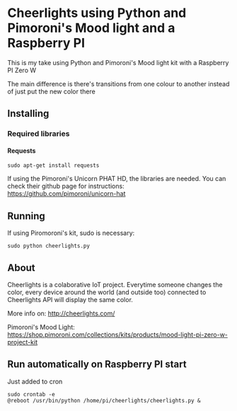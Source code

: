 # Cheerlights using Python and Pimoroni's Mood light and a Raspberry PI

This is my take using Python and Pimoroni's Mood light kit with a Raspberry PI Zero W

The main difference is there's transitions from one colour to another
instead of just put the new color there

## Installing
### Required libraries
#### Requests
	sudo apt-get install requests

    
If using the Pimoroni's Unicorn PHAT HD, the libraries are needed. You can check their github page for instructions:
https://github.com/pimoroni/unicorn-hat


## Running

If using Piromoroni's kit, sudo is necessary:

	sudo python cheerlights.py
	

## About
Cheerlights is a colaborative IoT project. Everytime someone changes the color, every device around the world 
(and outside too) connected to Cheerlights API will display the same color.

More info on: http://cheerlights.com/

Pimoroni's Mood Light:
https://shop.pimoroni.com/collections/kits/products/mood-light-pi-zero-w-project-kit


## Run automatically on Raspberry PI start 

Just added to cron

    sudo crontab -e
    @reboot /usr/bin/python /home/pi/cheerlights/cheerlights.py &


